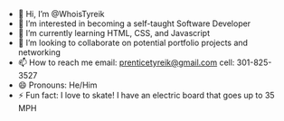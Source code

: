 - 👋 Hi, I’m @WhoisTyreik
- 👀 I’m interested in becoming a self-taught Software Developer
- 🌱 I’m currently learning HTML, CSS, and Javascript
- 💞️ I’m looking to collaborate on potential portfolio projects and networking
- 📫 How to reach me email: prenticetyreik@gmail.com cell: 301-825-3527
- 😄 Pronouns: He/Him
- ⚡ Fun fact: I love to skate! I have an electric board that goes up to 35 MPH

<!---
WhoisTyreik/WhoisTyreik is a ✨ special ✨ repository because its `README.md` (this file) appears on your GitHub profile.
You can click the Preview link to take a look at your changes.
--->
